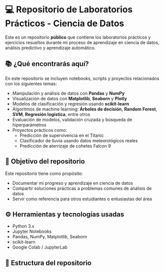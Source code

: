 # 💻 Repositorio de Laboratorios Prácticos - Ciencia de Datos

Este es un repositorio **público** que contiene los laboratorios prácticos y ejercicios resueltos durante mi proceso de aprendizaje en ciencia de datos, análisis predictivo y aprendizaje automático.

## 📚 ¿Qué encontrarás aquí?

En este repositorio se incluyen notebooks, scripts y proyectos relacionados con los siguientes temas:

- Manipulación y análisis de datos con **Pandas** y **NumPy**
- Visualización de datos con **Matplotlib**, **Seaborn** y **Plotly**
- Modelos de clasificación y regresión usando **scikit-learn**
- Algoritmos de machine learning: **Árboles de decisión**, **Random Forest**, **SVM**, **Regresión logística**, entre otros
- Evaluación de modelos, validación cruzada y búsqueda de hiperparámetros
- Proyectos prácticos como:
  - Predicción de supervivencia en el Titanic
  - Clasificador de lluvia usando datos meteorológicos reales
  - Predicción de aterrizaje de cohetes Falcon 9

## 🧪 Objetivo del repositorio

Este repositorio tiene como propósito:

- Documentar mi progreso y aprendizaje en ciencia de datos
- Compartir soluciones prácticas a problemas comunes de análisis de datos
- Servir como referencia para otros estudiantes o entusiastas del área

## ⚙️ Herramientas y tecnologías usadas

- Python 3.x
- Jupyter Notebooks
- Pandas, NumPy, Matplotlib, Seaborn
- scikit-learn
- Google Colab / JupyterLab

## 📁 Estructura del repositorio

